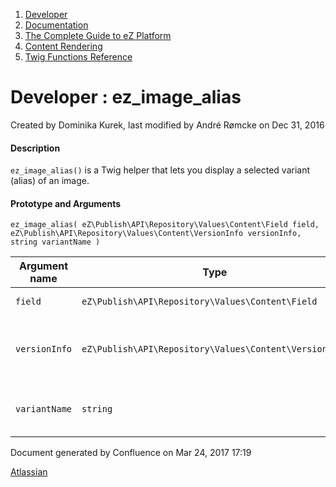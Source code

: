 1.  <span>[Developer](index.html)</span>
2.  <span>[Documentation](Documentation_31429504.html)</span>
3.  <span>[The Complete Guide to eZ Platform](The-Complete-Guide-to-eZ-Platform_31429526.html)</span>
4.  <span>[Content Rendering](Content-Rendering_31429679.html)</span>
5.  <span>[Twig Functions Reference](Twig-Functions-Reference_32114025.html)</span>

<span id="title-text"> Developer : ez\_image\_alias </span>
===========================================================

Created by <span class="author"> Dominika Kurek</span>, last modified by <span class="editor"> André Rømcke</span> on Dec 31, 2016

#### Description

`ez_image_alias()` is a Twig helper that lets you display a selected variant (alias) of an image.

#### Prototype and Arguments

`ez_image_alias( eZ\Publish\API\Repository\Values\Content\Field field, eZ\Publish\API\Repository\Values\Content\VersionInfo versionInfo, string variantName )`

| Argument name | Type                                                   | Description                               |
|---------------|--------------------------------------------------------|-------------------------------------------|
| `field`       | `eZ\Publish\API\Repository\Values\Content\Field`       | The image Field                           |
| `versionInfo` | `eZ\Publish\API\Repository\Values\Content\VersionInfo` | The VersionInfo that the field belongs to |
| `variantName` | `string`                                               | Name of the image alias to be used        |

Document generated by Confluence on Mar 24, 2017 17:19

[Atlassian](http://www.atlassian.com/)


